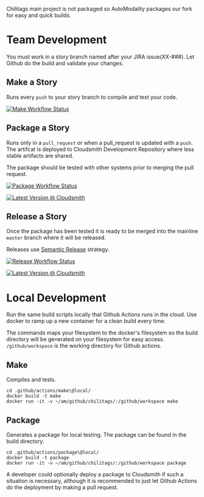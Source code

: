 

Chilitags main project is not packaged so AutoModality packages our fork for easy and quick builds.

# Team Development

You must work in a story branch named after your JIRA issue(XX-###). Let Github do the build and validate your changes.

## Make a Story

Runs every `push` to your story branch to compile and test your code. 

[![Make Workflow Status](https://github.com/AutoModality/chilitags/workflows/Story%20Development/badge.svg)](https://github.com/AutoModality/chilitags/actions?query=workflow%3A%22Story+Development%22)

## Package a Story

Runs only in a `pull_request` or when a pull_request is updated with a `push`.  The artifcat is deployed to Cloudsmith Development Repository where less stable artifacts are shared.

The package should be tested with other systems prior to merging the pull request. 

[![Package Workflow Status](https://github.com/AutoModality/chilitags/workflows/Release%20Candidate/badge.svg)](https://github.com/AutoModality/chilitags/actions?query=workflow%3A%22Release+Candidate%22)

[![Latest Version @ Cloudsmith](https://api-prd.cloudsmith.io/badges/version/automodality/dev/deb/chilitags/latest/d=ubuntu%252Fxenial;t=1/?render=true&badge_token=gAAAAABeCtIpEQj1ME47SUCAsKR-PfhDmeaDVwD07FpG69sqUpxPR-TpVSRMu9t-SgIEvoQlGOMoOihctK2VdLAk5Av_8wZ7qYNyYF0DrMqEraFkkBOd_g4%3D)](https://cloudsmith.io/~automodality/repos/dev/packages/detail/deb/chilitags/latest/d=ubuntu%252Fxenial;t=1/)

## Release a Story

Once the package has been tested it is ready to be merged into the mainline `master` branch where it will be released.

Releases use [Semantic Release](https://github.com/semantic-release) strategy. 

[![Release Workflow Status](https://github.com/AutoModality/chilitags/workflows/Release/badge.svg)](https://github.com/AutoModality/chilitags/actions?query=workflow%3ARelease)

[![Latest Version @ Cloudsmith](https://api-prd.cloudsmith.io/badges/version/automodality/release/deb/chilitags/latest/d=ubuntu%252Fxenial;t=1/?render=true&badge_token=gAAAAABeDSC-Zfya6gw_oay8o-YgaWW8pBRh-gU5IwMg5GqgoP3DysnGd3fnD0ESoC37cKMp-d-7JMhmH8cDZjbK_uH5ndPUUYELJEs6Rq7xS3t4tZjdE7U%3D)](https://cloudsmith.io/~automodality/repos/release/packages/detail/deb/chilitags/latest/d=ubuntu%252Fxenial;t=1/)

# Local Development 

Run the same build scripts locally that Github Actions runs in the cloud. Use docker to ramp up a new container for a clean build every time.

The commands maps your filesystem to the docker's filesystem so the build directory will be generated on your filesystem for easy access. `/github/workspace` is the working directory for Github actions.

## Make

Compiles and tests.

```
cd .github/actions/make\@local/
docker build -t make
docker run -it -v ~/am/github/chilitags/:/github/workspace make 
```

## Package

Generates a package for local testing. The package can be found in the build directory.

```
cd .github/actions/package\@local/
docker build -t package
docker run -it -v ~/am/github/chilitags/:/github/workspace package 
```

A developer could optionally deploy a package to Cloudsmith if such a situation is necessary, although it is recommended to just let Github Actions do the deployment by making a pull request.


